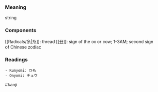 ### Meaning

string

### Components

[[Radicals/糸|糸]]: thread [[丑]]: sign of the ox or cow; 1-3AM; second sign of Chinese zodiac

### Readings

```
- Kunyomi: ひも
- Onyomi: チュウ
```

#kanji